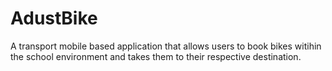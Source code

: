 # AdustBike
A transport mobile based application that allows users to book bikes witihin the school environment and takes them to their respective destination.
